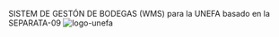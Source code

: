 SISTEM DE GESTÓN DE BODEGAS (WMS) para la UNEFA basado en la SEPARATA-09
![logo-unefa](https://github.com/kyablonkis/unefa-wms/assets/147773213/ff236bf0-3f20-4e07-b83c-2bef9cf8c133)
